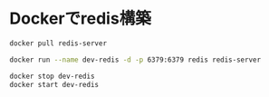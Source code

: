 # Dockerでredis構築



```bash
docker pull redis-server
```

```bash
docker run --name dev-redis -d -p 6379:6379 redis redis-server  
```

```bash
docker stop dev-redis
docker start dev-redis
```


